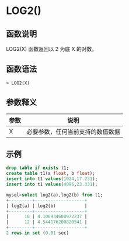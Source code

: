 # **LOG2()**

## **函数说明**

LOG2(X) 函数返回以 2 为底 X 的对数。

## **函数语法**

```
> LOG2(X)
```

## **参数释义**

| 参数 | 说明               |
|----|------------------|
| X  | 必要参数，任何当前支持的数值数据 |

## **示例**

```sql
drop table if exists t1;
create table t1(a float, b float);
insert into t1 values(1024,17.231);
insert into t1 values(4096,23.331);

mysql>select log2(a),log2(b) from t1;
+---------+-------------------+
| log2(a) | log2(b)           |
+---------+-------------------+
|      10 | 4.106934600972237 |
|      12 | 4.544176200820541 |
+---------+-------------------+
2 rows in set (0.01 sec)
```
